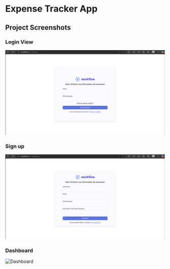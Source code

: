 # Expense Tracker App

## Project Screenshots

### Login View

![Login](./assets/Login.png)

### Sign up

![Sign up](./assets/Signup.png)

### Dashboard

![Dashboard](./ProjectScreen/Dashboard_2.png)
